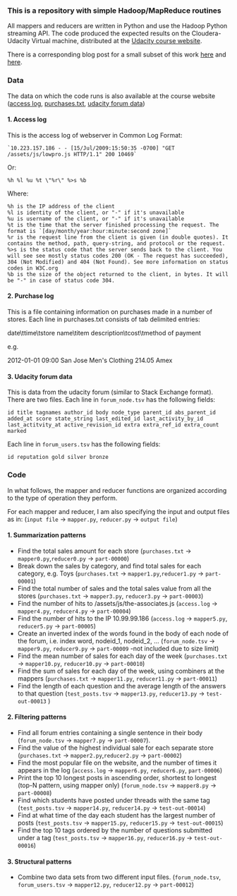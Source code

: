 ### This is a repository with simple Hadoop/MapReduce routines 

All mappers and reducers are written in Python and use the Hadoop Python streaming API. 
The code produced the expected results on the Cloudera-Udacity Virtual machine, distributed 
at the [Udacity course website](https://www.udacity.com/wiki/ud617#virtual-machine). 

There is a corresponding blog post for a small subset of this work [here](http://nikosd.me/jekyll/update/2014/10/13/Map-Reduce:-21st-century-Lemmings.html) and [here](http://oligotropos.wordpress.com/2014/10/13/mapreduce-lemmings-in-the-21st-century/).

### Data

The data on which the code runs is also available at the course website 
([access log]( http://content.udacity-data.com/courses/ud617/access_log.gz), 
[purchases.txt]( http://content.udacity-data.com/courses/ud617/purchases.txt.gz),
[udacity forum data](http://content.udacity-data.com/course/hadoop/forum_data.tar.gz))

#### 1. Access log

This is the access log of webserver in Common Log Format:

	`10.223.157.186 - - [15/Jul/2009:15:50:35 -0700] "GET /assets/js/lowpro.js HTTP/1.1" 200 10469`

Or:

	%h %l %u %t \"%r\" %>s %b

Where:

    %h is the IP address of the client
    %l is identity of the client, or "-" if it's unavailable
    %u is username of the client, or "-" if it's unavailable
    %t is the time that the server finished processing the request. The format is `[day/month/year:hour:minute:second zone]`
    %r is the request line from the client is given (in double quotes). It contains the method, path, query-string, and protocol or the request.
    %>s is the status code that the server sends back to the client. You will see see mostly status codes 200 (OK - The request has succeeded), 304 (Not Modified) and 404 (Not Found). See more information on status codes in W3C.org
    %b is the size of the object returned to the client, in bytes. It will be "-" in case of status code 304.

#### 2. Purchase log

This is a file containing information on purchases made in a number of stores. Each line in purchases.txt consists of tab delimited entries:

date\ttime\tstore name\titem description\tcost\tmethod of payment

e.g.
 
2012-01-01	09:00	San Jose	Men's Clothing	214.05	Amex

#### 3. Udacity forum data

This is data from the udacity forum (similar to Stack Exchange format). 
There are two files. Each line in `forum_node.tsv` has the following fields:

	id title tagnames author_id body node_type parent_id abs_parent_id added_at score state_string last_edited_id last_activity_by_id last_actitvity_at active_revision_id extra extra_ref_id extra_count marked 

Each line in `forum_users.tsv` has the following fields:

	id reputation gold silver bronze

### Code

In what follows, the mapper and reducer functions are organized according to the type of operation they perform. 

For each mapper and reducer, I am also specifying the input and output files as in:
(`input file` -> `mapper.py`, `reducer.py` -> `output file`)

#### 1. Summarization patterns

* Find the total sales amount for each store
	(`purchases.txt` -> `mapper0.py`,`reducer0.py` -> `part-00000`)
* Break down the sales by category, and find total sales for each category, e.g. Toys 
	(`purchases.txt` -> `mapper1.py`,`reducer1.py` -> `part-00001`)
* Find the total number of sales and the total sales value from all the stores 
	(`purchases.txt` -> `mapper3.py`, `reducer3.py` -> `part-00003`)
* Find the number of hits to /assets/js/the-associates.js 
	(`access.log` -> `mapper4.py`, `reducer4.py` -> `part-00004`)
* Find the number of hits to the IP 10.99.99.186 
	(`access.log` -> `mapper5.py`, `reducer5.py` -> `part-00005`)
* Create an inverted index of the words found in the body of each node of the forum, i.e. index word, nodeid_1, nodeid_2, ... 
	(`forum_node.tsv` -> `mapper9.py`, `reducer9.py` -> `part-00009` -not included due to size limit)
* Find the mean number of sales for each day of the week 
	(`purchases.txt` -> `mapper10.py`, `reducer10.py` -> `part-00010`)
*  Find the sum of sales for each day of the week, using combiners at the mappers
	(`purchases.txt` -> `mapper11.py`, `reducer11.py` -> `part-00011`)
* Find the length of each question and the average length of the answers to that question
	(`test_posts.tsv` -> `mapper13.py`, `reducer13.py` -> `test-out-00013` )

#### 2. Filtering patterns

* Find all forum entries containing a single sentence in their body
	(`forum_node.tsv` -> `mapper7.py` -> `part-00007`).
* Find the value of the highest individual sale for each separate store 
	(`purchases.txt` -> `mapper2.py`,`reducer2.py` -> `part-00002`)
* Find the most popular file on the website, and the number of times it appears in the log 
	(`access.log` -> `mapper6.py`, `reducer6.py`, `part-00006`)
* Print the top 10 longest posts in ascending order, shortest to longest (top-N pattern, using mapper only)
	(`forum_node.tsv` -> `mapper8.py` -> `part-00008`)
* Find which students have posted under threads with the same tag
	(`test_posts.tsv` -> `mapper14.py`, `reducer14.py` -> `test-out-00014`)
* Find at what time of the day each student has the largest number of posts
	(`test_posts.tsv` -> `mapper15.py`, `reducer15.py` -> `test-out-00015`)
* Find the top 10 tags ordered by the number of questions submitted under a tag
	(`test_posts.tsv` -> `mapper16.py`, `reducer16.py` -> `test-out-00016`)

#### 3. Structural patterns

* Combine two data sets from two different input files.
	(`forum_node.tsv`, `forum_users.tsv` -> `mapper12.py`, `reducer12.py` -> `part-00012`)

